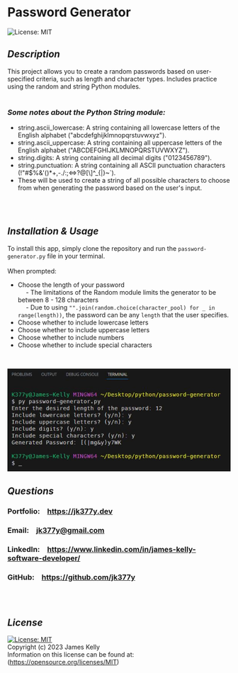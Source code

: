 # Password Generator
![License: MIT](https://img.shields.io/badge/License-MIT-blue.svg)

## *Description*
This project allows you to create a random passwords based on user-specified criteria, such as length and character types. Includes practice using the random and string Python modules.
<br>
<br>

### ***Some notes about the Python String module:***<br>
 - string.ascii_lowercase: A string containing all lowercase letters of the English alphabet ("abcdefghijklmnopqrstuvwxyz").<br>
 - string.ascii_uppercase: A string containing all uppercase letters of the English alphabet ("ABCDEFGHIJKLMNOPQRSTUVWXYZ").<br>
 - string.digits: A string containing all decimal digits ("0123456789").<br>
 - string.punctuation: A string containing all ASCII punctuation characters (!"#$%&\'()*+,-./:;<=>?@[\\]^_{|}~`).<br>
 - These will be used to create a string of all possible characters to choose from when generating the password based on the user's input.
<br>
<br>

## *Installation & Usage*
To install this app, simply clone the repository and run the `password-generator.py` file in your terminal.
<br>
<br>
When prompted:<br>
 - Choose the length of your password<br>
&emsp; - The limitations of the Random module limits the generator to be between 8 - 128 characters<br>
&emsp; - Due to using  `"".join(random.choice(character_pool) for _ in range(length))`, the password can be any `length` that the user specifies.<br>
 - Choose whether to include lowercase letters<br>
 - Choose whether to include uppercase letters<br>
 - Choose whether to include numbers<br>
 - Choose whether to include special characters<br>
<br>

![screenshot](images/screenshot.JPG)
<br>

## *Questions*
<h3>Portfolio:&emsp;<a href="https://jk377y.dev" target="_blank">https://jk377y.dev</a></h3>
<h3>Email:&emsp;<a href="mailto:jk377y@gmail.com" target="_blank">jk377y@gmail.com</a></h3>
<h3>LinkedIn:&emsp;<a href="https://www.linkedin.com/in/james-kelly-software-developer/" target="_blank">https://www.linkedin.com/in/james-kelly-software-developer/</a></h3>
<h3>GitHub:&emsp;<a href="https://github.com/jk377y" target="_blank">https://github.com/jk377y</a></h3>
<br>
<br>

## *License*
[![License: MIT](https://img.shields.io/badge/License-MIT-blue.svg)](https://opensource.org/licenses/MIT)
<br>Copyright (c) 2023 James Kelly
<br>Information on this license can be found at: (https://opensource.org/licenses/MIT)